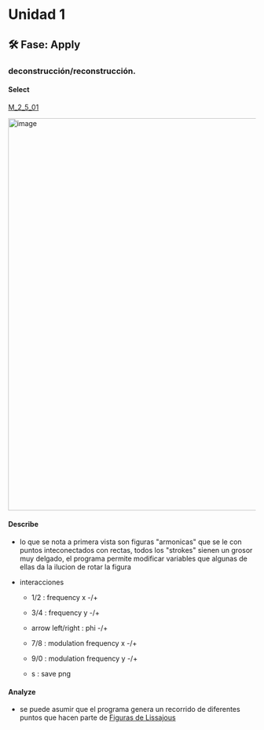 # Unidad 1

## 🛠 Fase: Apply

### deconstrucción/reconstrucción.

#### Select

[M_2_5_01](http://www.generative-gestaltung.de/2/sketches/?02_M/M_2_5_01)

<img width="807" height="797" alt="image" src="https://github.com/user-attachments/assets/3ae69463-af27-450c-abcc-0dbe0abc6b45" />

#### Describe
+ lo que se nota a primera vista son figuras "armonicas" que se le con puntos inteconectados con rectas, todos los "strokes" sienen un grosor muy delgado, el programa permite modificar variables que algunas de ellas da la ilucion de rotar la figura

+ interacciones

  + 1/2               : frequency x -/+

  + 3/4               : frequency y -/+

  + arrow left/right  : phi -/+

  + 7/8               : modulation frequency x -/+

  + 9/0               : modulation frequency y -/+

  + s                 : save png


#### Analyze
+ se puede asumir que el programa genera un recorrido de diferentes puntos que hacen parte de [Figuras de Lissajous](http://www.sc.ehu.es/sbweb/fisica3/oscilaciones/mas/lissajous.html)





